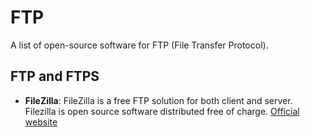# FTP

A list of open-source software for FTP (File Transfer Protocol).

## FTP and FTPS

- **FileZilla**: FileZilla is a free FTP solution for both client and server. Filezilla is open source software distributed free of charge. 
  [Official website](https://filezilla-project.org/)
